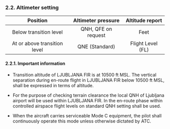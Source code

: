 ### 	2.2. Altimeter setting

|           Position           | Altimeter pressure  |  Altitude report  |
| :--------------------------: | :-----------------: | :---------------: |
|    Below transition level    | QNH, QFE on request |       Feet        |
| At or above transition level |   QNE (Standard)    | Flight Level (FL) |

#### 2.2.1. Important information

- Transition altitude of LJUBLJANA FIR is at 10500 ft MSL. The vertical separation during en-route flight in LJUBLJANA FIR below 10500 ft MSL, shall be expressed in terms of altitude.
- For the purpose of checking terrain clearance the local QNH of Ljubljana airport will be used within LJUBLJANA FIR. In the en-route phase within controlled airspace flight levels on standard QNH setting shall be used.

- When the aircraft carries serviceable Mode C equipment, the pilot shall continuously operate this mode unless otherwise dictated by ATC.